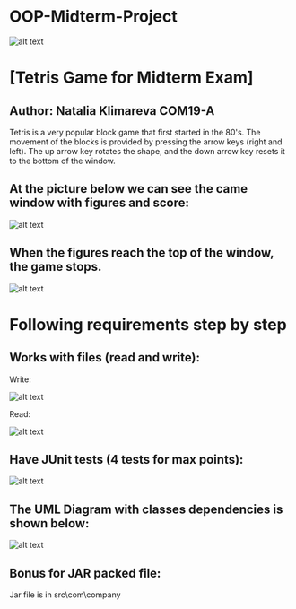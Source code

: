 # OOP-Midterm-Project

![alt text](https://upload.wikimedia.org/wikipedia/en/0/07/Ala-Too_International_University_Seal.png)

# [Tetris Game for Midterm Exam]

## Author: Natalia Klimareva COM19-A

Tetris is a very popular block game that first started in the 80's.
The movement of the blocks is provided by pressing the arrow keys (right and left). The up arrow key rotates the shape, and the down arrow key resets it to the bottom of the window.

## At the picture below we can see the came window with figures and score:

![alt text](https://github.com/MIA1kl/OOP_Midterm_Project/blob/main/2020-11-04_23-38-27%20(3).png?raw=true)

## When the figures reach the top of the window, the game stops. 

![alt text](https://github.com/MIA1kl/OOP_Midterm_Project/blob/main/2020-11-04_23-41-12.png?raw=true)

# Following requirements step by step

## Works with files (read and write): 

Write:

![alt text](https://github.com/MIA1kl/OOP_Midterm_Project/blob/main/2020-11-06_20-56-56.png?raw=true)

Read: 

![alt text](https://github.com/MIA1kl/OOP_Midterm_Project/blob/main/2020-11-06_20-57-20.png?raw=true)

## Have JUnit tests (4 tests for max points):

![alt text](https://github.com/MIA1kl/OOP_Midterm_Project/blob/main/2020-11-06_20-59-41.png?raw=true)

## The UML Diagram with classes dependencies is shown below:

![alt text](https://github.com/MIA1kl/OOP_Midterm_Project/blob/main/2020-11-04_23-36-48.png?raw=true)

## Bonus for JAR packed file:

Jar file is in src\com\company


